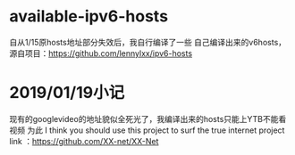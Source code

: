 # available-ipv6-hosts
自从1/15原hosts地址部分失效后，我自行编译了一些
自己编译出来的v6hosts，源自项目：https://github.com/lennylxx/ipv6-hosts

# 2019/01/19小记
现有的googlevideo的地址貌似全死光了，我编译出来的hosts只能上YTB不能看视频
为此
I think you should use this project to surf the true internet
project link ：https://github.com/XX-net/XX-Net
